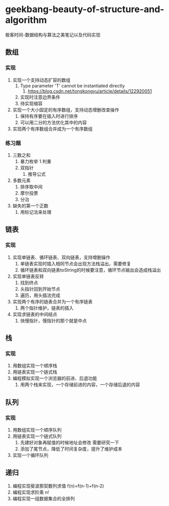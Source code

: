 # geekbang-beauty-of-structure-and-algorithm
极客时间-数据结构与算法之美笔记以及代码实现


## 数组
### 实现
1. 实现一个支持动态扩容的数组
   1. Type parameter 'T' cannot be instantiated directly
      1. https://blog.csdn.net/tongkongyu/article/details/122920051
   2. 实现时注意边界条件
   3. 待实现缩容
2. 实现一个大小固定的有序数组，支持动态增删改查操作
   1. 保持有序要在插入时进行排序
   2. 可以用二分的方法优化其中的内容
3. 实现两个有序数组合并成为一个有序数组

### 练习题
1. 三数之和
   1. 暴力枚举
      1.判重 
   2. 双指针
      1. 推导公式
2. 多数元素
   1. 排序取中间
   2. 摩尔投票
   3. 分治
3. 缺失的第一个正数
   1. 用标记法来处理

## 链表

### 实现
1. 实现单链表、循环链表、双向链表，支持增删操作
   1. 单链表实现时插入相同节点会出现方法栈溢出，需要修复
   2. 循环链表和双向链表toString的时候要注意，循环节点输出会造成栈溢出
2. 实现单链表反转
   1. 找到终点
   2. 头指针回到开始节点
   3. 遍历，用头插法完成
3. 实现两个有序的链表合并为一个有序链表
   1. 两个指针维护，链表的插入
4. 实现求链表的中间结点
   1. 快慢指针，慢指针的那个就是中点

## 栈

### 实现
1. 用数组实现一个顺序栈
2. 用链表实现一个链式栈
3. 编程模拟实现一个浏览器的前进、后退功能
   1. 用两个栈来实现，一个存储前进的内容，一个存储后退的内容


## 队列
### 实现
1. 用数组实现一个顺序队列
2. 用链表实现一个链式队列
   1. 先建好对象再赋值的时候地址会修改 需要研究一下
   2. 添加了尾节点，降低了时间复杂度，提升了维护成本
3. 实现一个循环队列

## 递归
1. 编程实现斐波那契数列求值 f(n)=f(n-1)+f(n-2)
2. 编程实现求阶乘 n!
3. 编程实现一组数据集合的全排列